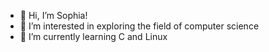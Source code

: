- 👋 Hi, I’m Sophia!
- 👀 I’m interested in exploring the field of computer science
- 🌱 I’m currently learning C and Linux

<!---
sophiadt/sophiadt is a ✨ special ✨ repository because its `README.md` (this file) appears on your GitHub profile.
You can click the Preview link to take a look at your changes.
--->

